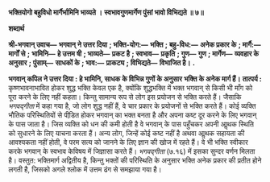 **भक्तियोगो बहुविधो मार्गैर्भामिनि भाव्यते ।** **स्वभावगुणमार्गेण पुंसां भावो विभिद्यते ॥ ७॥** 

**शब्दार्थ** 

**श्री-भगवान् उवाच—** **भगवान् ने उत्तर दिया** **; भक्ति-योग:—** **भक्ति** **; बहु-विध:—** **अनेक प्रकार के** **; मार्गै:—** **मार्गों से** **;** **भामिनि—** **हे उत्तम षी** **; भाव्यते—** **प्रकट है** **; स्वभाव—** **प्रकृति** **; गुण—** **गुण** **; मार्गेण—** **व्यवहार के अनुसार** **; पुंसाम्—** **साधकों के** **; भाव:—** **प्राकट्य** **; विभिद्यते—** **विभाजित है।** **.** 

**भगवान् कपिल ने उत्तर दिया : हे भामिनि, साधक के विभिन्न गुणों के अनुसार** **भक्ति के अनेक मार्ग हैं।** **तात्पर्य :** कृष्णभावनाभावित होकर शुद्ध भक्ति केवल एक है, क्योंकि शुद्धभक्ति में भक्त भगवान् से किसी भी माँग को पूरा करने के लिए नहीं कहता। किन्तु सामान्य रूप से लोग इस प्रयोजन से भक्ति करते हैं। जैसाकि *भगवद्गीता* में कहा गया है, जो लोग शुद्ध नहीं हैं, वे चार प्रकार के प्रयोजनों से भक्ति करते हैं। कोई व्यक्ति भौतिक परिस्थितियों से पीडि़त होकर भगवान् का भक्त बनता है और अपना कष्ट दूर करने के लिए भगवान् के पास जाता है। जिस व्यक्ति को धन की कमी होती है वे भगवान् के पास पहुँचकर अपनी आॢथक स्थिति को सुधारने के लिए याचना करता हैं। अन्य लोग, जिन्हें कोई कष्ट नहीं है अथवा आॢथक सहायता की आवश्यकता नहीं होती, वे परम सत्य को जानने के लिए ज्ञान की खोज में रहते हैं। वे भी भक्ति स्वीकार करके भगवान् के स्वभाव केविषय में जिज्ञासा करते हैं। *भगवद्गीता* (७.१६) में इसका सुन्दर वर्णन मिलता है। वस्तुत: भक्तिमार्ग अद्वितीय है, किन्तु भक्तों की परिस्थिति के अनुसार भक्ति अनेक प्रकार की प्रतीत होने लगती है, जिसको अगले श्लोक में उत्तम ढंग से समझाया गया है।  